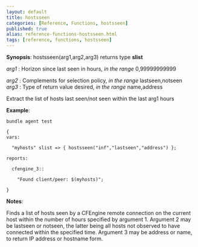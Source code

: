```yaml
---
layout: default
title: hostsseen
categories: [Reference, Functions, hostsseen]
published: true
alias: reference-functions-hostsseen.html
tags: [reference, functions, hostsseen]
---
```




**Synopsis**: hostsseen(arg1,arg2,arg3) returns type **slist**

  
 *arg1* : Horizon since last seen in hours, *in the range* 0,99999999999
  
 *arg2* : Complements for selection policy, *in the range*
lastseen,notseen   
 *arg3* : Type of return value desired, *in the range* name,address   

Extract the list of hosts last seen/not seen within the last arg1 hours

**Example**:  
   

```cf3
bundle agent test

{
vars:

  "myhosts" slist => { hostsseen("inf","lastseen","address") };

reports:

  cfengine_3::

    "Found client/peer: $(myhosts)";

}
```

**Notes**:  
   

Finds a list of hosts seen by a CFEngine remote connection on the
current host within the number of hours specified by argument 1.
Argument 2 may be lastseen or notseen, the latter being all hosts not
observed to have connected within the specified time. Argument 3 may be
address or name, to return IP address or hostname form.
